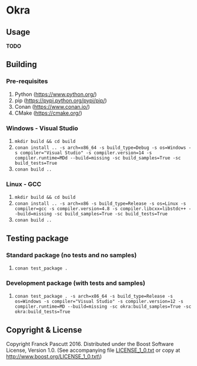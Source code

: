# Okra

## Usage

**TODO**

## Building

### Pre-requisites
1. Python (https://www.python.org/)
1. pip (https://pypi.python.org/pypi/pip/)
1. Conan (https://www.conan.io/)
1. CMake (https://cmake.org/)

### Windows - Visual Studio
1. `mkdir build && cd build`
1. `conan install .. -s arch=x86_64 -s build_type=Debug -s os=Windows -s compiler="Visual Studio" -s compiler.version=14 -s compiler.runtime=MDd --build=missing -sc build_samples=True -sc build_tests=True`
1. `conan build ..`

### Linux - GCC
1. `mkdir build && cd build`
1. `conan install .. -s arch=x86 -s build_type=Release -s os=Linux -s compiler=gcc -s compiler.version=4.8 -s compiler.libcxx=libstdc++ --build=missing -sc build_samples=True -sc build_tests=True`
1. `conan build ..`

## Testing package

### Standard package (no tests and no samples)
1. `conan test_package .`

### Development package (with tests and samples)
1. `conan test_package . -s arch=x86_64 -s build_type=Release -s os=Windows -s compiler="Visual Studio" -s compiler.version=12 -s compiler.runtime=MD --build=missing -sc okra:build_samples=True -sc okra:build_tests=True`

## Copyright & License

Copyright Franck Pascutt 2016.
Distributed under the Boost Software License, Version 1.0.
\(See accompanying file [LICENSE\_1\_0.txt](LICENSE_1_0.txt) or copy at http://www.boost.org/LICENSE_1_0.txt\)

